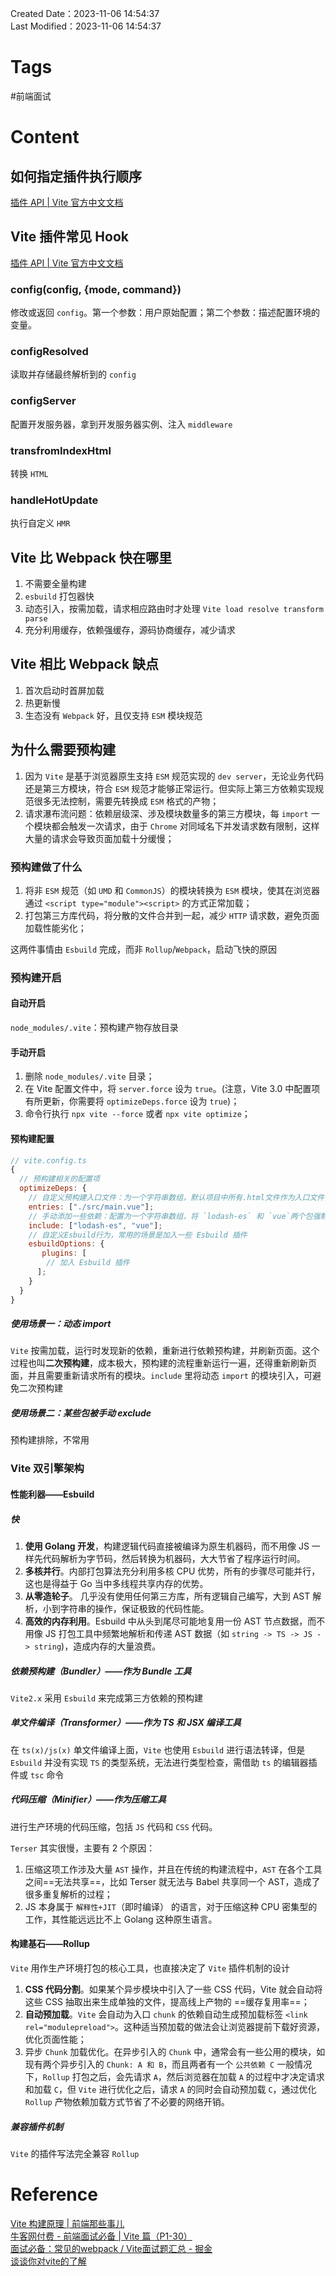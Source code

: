 Created Date：2023-11-06 14:54:37  
Last Modified：2023-11-06 14:54:37

# Tags

#前端面试

# Content

## 如何指定插件执行顺序

[插件 API | Vite 官方中文文档](https://cn.vitejs.dev/guide/api-plugin.html#plugin-ordering)

## Vite 插件常见 Hook

[插件 API | Vite 官方中文文档](https://cn.vitejs.dev/guide/api-plugin.html#vite-specific-hooks)

### config(config, {mode, command})

修改或返回 `config`。第一个参数：用户原始配置；第二个参数：描述配置环境的变量。

### configResolved

读取并存储最终解析到的 `config`

### configServer

配置开发服务器，拿到开发服务器实例、注入 `middleware`

### transfromIndexHtml

转换 `HTML`

### handleHotUpdate

执行自定义 `HMR`

## Vite 比 Webpack 快在哪里

1. 不需要全量构建
2. `esbuild` 打包器快
3. 动态引入，按需加载，请求相应路由时才处理 `Vite load resolve transform parse`
4. 充分利用缓存，依赖强缓存，源码协商缓存，减少请求

## Vite 相比 Webpack 缺点

1. 首次启动时首屏加载
2. 热更新慢
3. 生态没有 `Webpack` 好，且仅支持 `ESM` 模块规范

## 为什么需要预构建

1. 因为 `Vite` 是基于浏览器原生支持 `ESM` 规范实现的 `dev server`，无论业务代码还是第三方模块，符合 `ESM` 规范才能够正常运行。但实际上第三方依赖实现规范很多无法控制，需要先转换成 `ESM` 格式的产物；
2. 请求瀑布流问题：依赖层级深、涉及模块数量多的第三方模块，每 `import` 一个模块都会触发一次请求，由于 `Chrome` 对同域名下并发请求数有限制，这样大量的请求会导致页面加载十分缓慢；

### 预构建做了什么

1. 将非 `ESM` 规范（如 `UMD` 和 `CommonJS`）的模块转换为 `ESM` 模块，使其在浏览器通过 `<script type="module"><script>` 的方式正常加载；
2. 打包第三方库代码，将分散的文件合并到一起，减少 `HTTP` 请求数，避免页面加载性能劣化；  

这两件事情由 `Esbuild` 完成，而非 `Rollup`/`Webpack`，启动飞快的原因

### 预构建开启

#### 自动开启

`node_modules/.vite`：预构建产物存放目录

#### 手动开启

1. 删除 `node_modules/.vite` 目录；
2. 在 Vite 配置文件中，将 `server.force` 设为 `true`。(注意，Vite 3.0 中配置项有所更新，你需要将 `optimizeDeps.force` 设为 `true`)；
3. 命令行执行 `npx vite --force` 或者 `npx vite optimize`；

#### 预构建配置

```js
// vite.config.ts
{
  // 预构建相关的配置项
  optimizeDeps: {
    // 自定义预构建入口文件：为一个字符串数组，默认项目中所有.html文件作为入口文件，逐个扫描其依赖
    entries: ["./src/main.vue"];
	// 手动添加一些依赖：配置为一个字符串数组，将 `lodash-es` 和 `vue`两个包强制进行预构建
	include: ["lodash-es", "vue"];
	// 自定义Esbuild行为，常用的场景是加入一些 Esbuild 插件
	esbuildOptions: {
	   plugins: [
		// 加入 Esbuild 插件
	  ];
	}
  }
}
```

##### 使用场景一：动态 import

`Vite` 按需加载，运行时发现新的依赖，重新进行依赖预构建，并刷新页面。这个过程也叫**二次预构建**，成本极大，预构建的流程重新运行一遍，还得重新刷新页面，并且需要重新请求所有的模块。`include` 里将动态 `import` 的模块引入，可避免二次预构建

##### 使用场景二：某些包被手动 exclude

预构建排除，不常用

### Vite 双引擎架构

#### 性能利器——Esbuild

##### 快

1. **使用 Golang 开发**，构建逻辑代码直接被编译为原生机器码，而不用像 JS 一样先代码解析为字节码，然后转换为机器码，大大节省了程序运行时间。
2. **多核并行**。内部打包算法充分利用多核 CPU 优势，所有的步骤尽可能并行，这也是得益于 Go 当中多线程共享内存的优势。
3. **从零造轮子**。 几乎没有使用任何第三方库，所有逻辑自己编写，大到 AST 解析，小到字符串的操作，保证极致的代码性能。
4. **高效的内存利用**。Esbuild 中从头到尾尽可能地复用一份 AST 节点数据，而不用像 JS 打包工具中频繁地解析和传递 AST 数据（如 `string -> TS -> JS -> string`)，造成内存的大量浪费。

##### 依赖预构建（Bundler）——作为 Bundle 工具

`Vite2.x` 采用 `Esbuild` 来完成第三方依赖的预构建

##### 单文件编译（Transformer）——作为 TS 和 JSX 编译工具

在 `ts(x)/js(x)` 单文件编译上面，`Vite` 也使用 `Esbuild` 进行语法转译，但是 `Esbuild` 并没有实现 `TS` 的类型系统，无法进行类型检查，需借助 `ts` 的编辑器插件或 `tsc` 命令

##### 代码压缩（Minifier）——作为压缩工具

进行生产环境的代码压缩，包括 `JS` 代码和 `CSS` 代码。  

`Terser` 其实很慢，主要有 2 个原因：

1. 压缩这项工作涉及大量 `AST` 操作，并且在传统的构建流程中，`AST` 在各个工具之间==无法共享==，比如 Terser 就无法与 Babel 共享同一个 AST，造成了很多重复解析的过程；
2. JS 本身属于 `解释性+JIT`（即时编译） 的语言，对于压缩这种 CPU 密集型的工作，其性能远远比不上 Golang 这种原生语言。

#### 构建基石——Rollup

`Vite` 用作生产环境打包的核心工具，也直接决定了 `Vite` 插件机制的设计

1. **CSS 代码分割**。如果某个异步模块中引入了一些 CSS 代码，Vite 就会自动将这些 CSS 抽取出来生成单独的文件，提高线上产物的 ==缓存复用率==；
2. **自动预加载**。`Vite` 会自动为入口 `chunk` 的依赖自动生成预加载标签 `<link rel="modulepreload">`。这种适当预加载的做法会让浏览器提前下载好资源，优化页面性能；
3. 异步 `Chunk` 加载优化。在异步引入的 `Chunk` 中，通常会有一些公用的模块，如现有两个异步引入的 `Chunk: A 和 B`，而且两者有一个 `公共依赖 C` 一般情况下，`Rollup` 打包之后，会先请求 `A`，然后浏览器在加载 `A` 的过程中才决定请求和加载 `C`，但 `Vite` 进行优化之后，请求 `A` 的同时会自动预加载 `C`，通过优化 `Rollup` 产物依赖加载方式节省了不必要的网络开销。

##### 兼容插件机制

`Vite` 的插件写法完全兼容 `Rollup`

# Reference

[Vite 构建原理 | 前端那些事儿](https://jonny-wei.github.io/blog/devops/vite/building.html)  
[牛客网付费 - 前端面试必备 | Vite 篇（P1-30）](https://www.nowcoder.com/discuss/526005909554843648)  
[面试必备：常见的webpack / Vite面试题汇总 - 掘金](https://juejin.cn/post/7207659644487893051)  
[谈谈你对vite的了解](https://blog.51cto.com/u_14627797/6316959)

